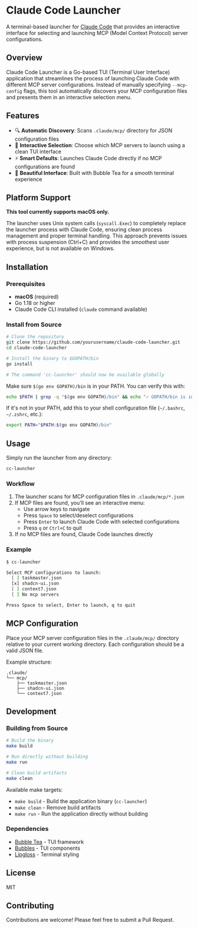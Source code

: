 # Claude Code Launcher

A terminal-based launcher for [Claude Code](https://claude.ai/code) that provides an interactive interface for selecting and launching MCP (Model Context Protocol) server configurations.

## Overview

Claude Code Launcher is a Go-based TUI (Terminal User Interface) application that streamlines the process of launching Claude Code with different MCP server configurations. Instead of manually specifying `--mcp-config` flags, this tool automatically discovers your MCP configuration files and presents them in an interactive selection menu.

## Features

- 🔍 **Automatic Discovery**: Scans `.claude/mcp/` directory for JSON configuration files
- 🎯 **Interactive Selection**: Choose which MCP servers to launch using a clean TUI interface
- ⚡ **Smart Defaults**: Launches Claude Code directly if no MCP configurations are found
- 🎨 **Beautiful Interface**: Built with Bubble Tea for a smooth terminal experience

## Platform Support

**This tool currently supports macOS only.** 

The launcher uses Unix system calls (`syscall.Exec`) to completely replace the launcher process with Claude Code, ensuring clean process management and proper terminal handling. This approach prevents issues with process suspension (Ctrl+C) and provides the smoothest user experience, but is not available on Windows.

## Installation

### Prerequisites

- **macOS** (required)
- Go 1.18 or higher
- Claude Code CLI installed (`claude` command available)

### Install from Source

```bash
# Clone the repository
git clone https://github.com/yourusername/claude-code-launcher.git
cd claude-code-launcher

# Install the binary to $GOPATH/bin
go install

# The command 'cc-launcher' should now be available globally
```

Make sure `$(go env GOPATH)/bin` is in your PATH. You can verify this with:

```bash
echo $PATH | grep -q "$(go env GOPATH)/bin" && echo "✓ GOPATH/bin is in PATH" || echo "✗ Add $(go env GOPATH)/bin to PATH"
```

If it's not in your PATH, add this to your shell configuration file (`~/.bashrc`, `~/.zshrc`, etc.):

```bash
export PATH="$PATH:$(go env GOPATH)/bin"
```

## Usage

Simply run the launcher from any directory:

```bash
cc-launcher
```

### Workflow

1. The launcher scans for MCP configuration files in `.claude/mcp/*.json`
2. If MCP files are found, you'll see an interactive menu:
   - Use arrow keys to navigate
   - Press `Space` to select/deselect configurations
   - Press `Enter` to launch Claude Code with selected configurations
   - Press `q` or `Ctrl+C` to quit
3. If no MCP files are found, Claude Code launches directly

### Example

```bash
$ cc-launcher

Select MCP configurations to launch:
  [ ] taskmaster.json
  [x] shadcn-ui.json
  [ ] context7.json
  [ ] No mcp servers

Press Space to select, Enter to launch, q to quit
```

## MCP Configuration

Place your MCP server configuration files in the `.claude/mcp/` directory relative to your current working directory. Each configuration should be a valid JSON file.

Example structure:
```
.claude/
└── mcp/
    ├── taskmaster.json
    ├── shadcn-ui.json
    └── context7.json
```

## Development

### Building from Source

```bash
# Build the binary
make build

# Run directly without building
make run

# Clean build artifacts
make clean
```

Available make targets:
- `make build` - Build the application binary (`cc-launcher`)
- `make clean` - Remove build artifacts
- `make run` - Run the application directly without building

### Dependencies

- [Bubble Tea](https://github.com/charmbracelet/bubbletea) - TUI framework
- [Bubbles](https://github.com/charmbracelet/bubbles) - TUI components
- [Lipgloss](https://github.com/charmbracelet/lipgloss) - Terminal styling

## License

MIT

## Contributing

Contributions are welcome! Please feel free to submit a Pull Request.
